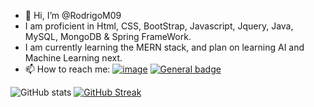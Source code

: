 - 👋 Hi, I’m @RodrigoM09
- I am proficient in Html, CSS, BootStrap, Javascript, Jquery, Java, MySQL, MongoDB & Spring FrameWork.
- I am currently learning the MERN stack, and plan on learning AI and Machine Learning next.
- 📫 How to reach me:
<a href="mailto:rodrigo.nmn.marquez@gmail.com">![image](https://img.shields.io/badge/Gmail-D14836?style=for-the-badge&logo=gmail&logoColor=white)</a> <a href="www.linkedin.com/in/rodrigo-marquez-12b797159">![General badge](https://img.shields.io/badge/LinkedIn-0077B5?style=for-the-badge&logo=linkedin&logoColor=white)</a>

<!---
RodrigoM09/RodrigoM09 is a ✨ special ✨ repository because its `README.md` (this file) appears on your GitHub profile.
You can click the Preview link to take a look at your changes.
--->
![GitHub stats](https://github-readme-stats.vercel.app/api?username=RodrigoM09&show_icons=true&theme=radical)
[![GitHub Streak](https://streak-stats.demolab.com/?user=RodrigoM09&theme=dark)](https://git.io/streak-stats)
